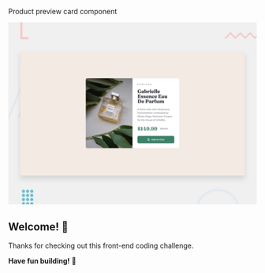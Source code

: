 Product preview card component

![Design preview for the Product preview card component coding challenge](./design/desktop-preview.jpg)

## Welcome! 👋

Thanks for checking out this front-end coding challenge.

**Have fun building!** 🚀
